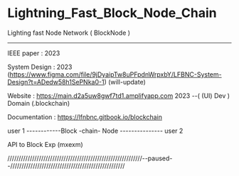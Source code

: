 # Lightning_Fast_Block_Node_Chain
 Lighting fast Node Network ( BlockNode )
 
_____________________________________


IEEE paper :  2023

System Design :  2023 (https://www.figma.com/file/9jDyaipTw8uPFpdnWrpxbY/LFBNC-System-Design?t=ADedw58h1SePNka0-1)  (will-update)
  

Website : https://main.d2a5uw8gwf7td1.amplifyapp.com  2023 --( (UI) Dev ) Domain  (.blockchain)

Documentation :  https://lfnbnc.gitbook.io/blockchain




user 1 ------------Block  -chain-  Node --------------- user 2
 

API to Block Exp (mxexm)
 
////////////////////////////////////////////////////////////--paused--///////////////////////////////////////////////////


